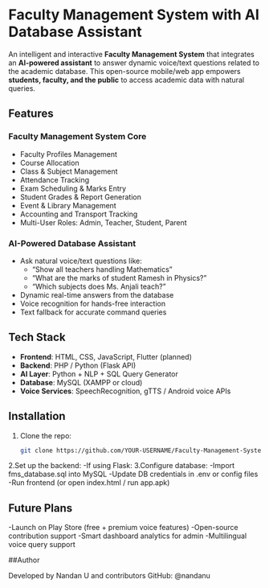 # Faculty Management System with AI Database Assistant

An intelligent and interactive **Faculty Management System** that integrates an **AI-powered assistant** to answer dynamic voice/text questions related to the academic database. This open-source mobile/web app empowers **students, faculty, and the public** to access academic data with natural queries.

## Features

### Faculty Management System Core
- Faculty Profiles Management
- Course Allocation
- Class & Subject Management
- Attendance Tracking
- Exam Scheduling & Marks Entry
- Student Grades & Report Generation
- Event & Library Management
- Accounting and Transport Tracking
- Multi-User Roles: Admin, Teacher, Student, Parent

### AI-Powered Database Assistant
- Ask natural voice/text questions like:
  - “Show all teachers handling Mathematics”
  - “What are the marks of student Ramesh in Physics?”
  - “Which subjects does Ms. Anjali teach?”
- Dynamic real-time answers from the database
- Voice recognition for hands-free interaction
- Text fallback for accurate command queries

## Tech Stack

- **Frontend**: HTML, CSS, JavaScript, Flutter (planned)
- **Backend**: PHP / Python (Flask API)
- **AI Layer**: Python + NLP + SQL Query Generator
- **Database**: MySQL (XAMPP or cloud)
- **Voice Services**: SpeechRecognition, gTTS / Android voice APIs

## Installation

1. Clone the repo:
   ```bash
   git clone https://github.com/YOUR-USERNAME/Faculty-Management-System-with-AI-Database-Assistant.git
2.Set up the backend:
  -If using Flask:
3.Configure database:
  -Import fms_database.sql into MySQL
  -Update DB credentials in .env or config files
  -Run frontend (or open index.html / run app.apk)

  ## Future Plans
  
   -Launch on Play Store (free + premium voice features)
   -Open-source contribution support
   -Smart dashboard analytics for admin
   -Multilingual voice query support

   ##Author
   
   Developed by Nandan U and contributors
   GitHub: @nandanu
